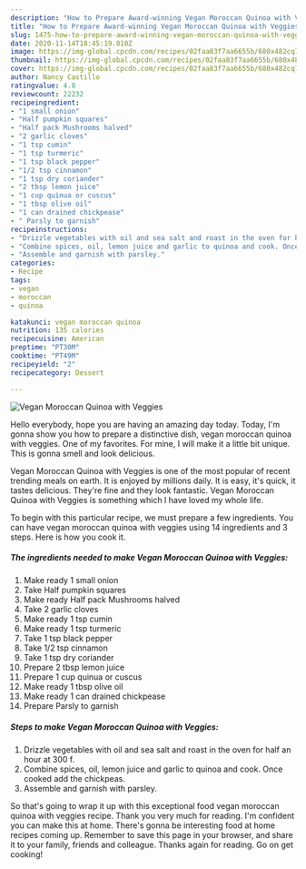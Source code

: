 ```yaml
---
description: "How to Prepare Award-winning Vegan Moroccan Quinoa with Veggies"
title: "How to Prepare Award-winning Vegan Moroccan Quinoa with Veggies"
slug: 1475-how-to-prepare-award-winning-vegan-moroccan-quinoa-with-veggies
date: 2020-11-14T18:45:19.810Z
image: https://img-global.cpcdn.com/recipes/02faa83f7aa6655b/680x482cq70/vegan-moroccan-quinoa-with-veggies-recipe-main-photo.jpg
thumbnail: https://img-global.cpcdn.com/recipes/02faa83f7aa6655b/680x482cq70/vegan-moroccan-quinoa-with-veggies-recipe-main-photo.jpg
cover: https://img-global.cpcdn.com/recipes/02faa83f7aa6655b/680x482cq70/vegan-moroccan-quinoa-with-veggies-recipe-main-photo.jpg
author: Nancy Castillo
ratingvalue: 4.8
reviewcount: 22232
recipeingredient:
- "1 small onion"
- "Half pumpkin squares"
- "Half pack Mushrooms halved"
- "2 garlic cloves"
- "1 tsp cumin"
- "1 tsp turmeric"
- "1 tsp black pepper"
- "1/2 tsp cinnamon"
- "1 tsp dry coriander"
- "2 tbsp lemon juice"
- "1 cup quinua or cuscus"
- "1 tbsp olive oil"
- "1 can drained chickpease"
- " Parsly to garnish"
recipeinstructions:
- "Drizzle vegetables with oil and sea salt and roast in the oven for half an hour at 300 f."
- "Combine spices, oil, lemon juice and garlic to quinoa and cook. Once cooked add the chickpeas."
- "Assemble and garnish with parsley."
categories:
- Recipe
tags:
- vegan
- moroccan
- quinoa

katakunci: vegan moroccan quinoa 
nutrition: 135 calories
recipecuisine: American
preptime: "PT30M"
cooktime: "PT49M"
recipeyield: "2"
recipecategory: Dessert

---
```



![Vegan Moroccan Quinoa with Veggies](https://img-global.cpcdn.com/recipes/02faa83f7aa6655b/680x482cq70/vegan-moroccan-quinoa-with-veggies-recipe-main-photo.jpg)

Hello everybody, hope you are having an amazing day today. Today, I'm gonna show you how to prepare a distinctive dish, vegan moroccan quinoa with veggies. One of my favorites. For mine, I will make it a little bit unique. This is gonna smell and look delicious.



Vegan Moroccan Quinoa with Veggies is one of the most popular of recent trending meals on earth. It is enjoyed by millions daily. It is easy, it's quick, it tastes delicious. They're fine and they look fantastic. Vegan Moroccan Quinoa with Veggies is something which I have loved my whole life.


To begin with this particular recipe, we must prepare a few ingredients. You can have vegan moroccan quinoa with veggies using 14 ingredients and 3 steps. Here is how you cook it.

<!--inarticleads1-->

##### The ingredients needed to make Vegan Moroccan Quinoa with Veggies:

1. Make ready 1 small onion
1. Take Half pumpkin squares
1. Make ready Half pack Mushrooms halved
1. Take 2 garlic cloves
1. Make ready 1 tsp cumin
1. Make ready 1 tsp turmeric
1. Take 1 tsp black pepper
1. Take 1/2 tsp cinnamon
1. Take 1 tsp dry coriander
1. Prepare 2 tbsp lemon juice
1. Prepare 1 cup quinua or cuscus
1. Make ready 1 tbsp olive oil
1. Make ready 1 can drained chickpease
1. Prepare  Parsly to garnish




<!--inarticleads2-->

##### Steps to make Vegan Moroccan Quinoa with Veggies:

1. Drizzle vegetables with oil and sea salt and roast in the oven for half an hour at 300 f.
1. Combine spices, oil, lemon juice and garlic to quinoa and cook. Once cooked add the chickpeas.
1. Assemble and garnish with parsley.




So that's going to wrap it up with this exceptional food vegan moroccan quinoa with veggies recipe. Thank you very much for reading. I'm confident you can make this at home. There's gonna be interesting food at home recipes coming up. Remember to save this page in your browser, and share it to your family, friends and colleague. Thanks again for reading. Go on get cooking!

